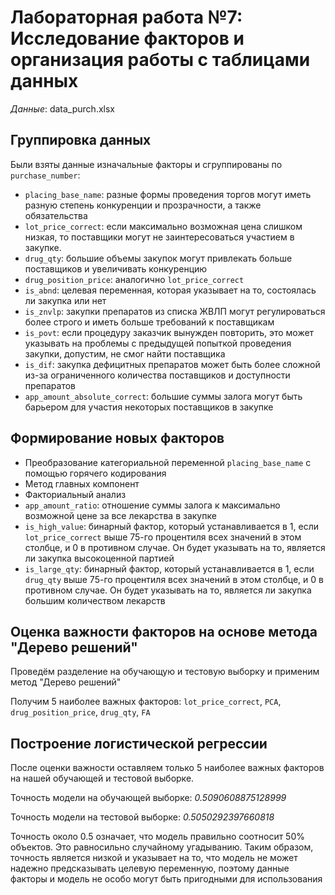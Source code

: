 # Лабораторная работа №7: Исследование факторов и организация работы с таблицами данных

*Данные*: data_purch.xlsx

## Группировка данных

Были взяты данные изначальные факторы и сгруппированы по `purchase_number`:

- `placing_base_name`: разные формы проведения торгов могут иметь разную степень конкуренции и прозрачности, а также обязательства
- `lot_price_correct`: если максимально возможная цена слишком низкая, то поставщики могут не заинтересоваться участием в закупке.
- `drug_qty`: большие объемы закупок могут привлекать больше поставщиков и увеличивать конкуренцию
- `drug_position_price`: аналогично `lot_price_correct`
- `is_abnd`: целевая переменная, которая указывает на то, состоялась ли закупка или нет
- `is_znvlp`: закупки препаратов из списка ЖВЛП могут регулироваться более строго и иметь больше требований к поставщикам
- `is_povt`: если процедуру заказчик вынужден повторить, это может указывать на проблемы с предыдущей попыткой проведения закупки, допустим, не смог найти поставщика
- `is_dif`: закупка дефицитных препаратов может быть более сложной из-за ограниченного количества поставщиков и доступности препаратов
- `app_amount_absolute_correct`: большие суммы залога могут быть барьером для участия некоторых поставщиков в закупке

## Формирование новых факторов

- Преобразование категориальной переменной `placing_base_name` с помощью горячего кодирования
- Метод главных компонент
- Факториальный анализ
- `app_amount_ratio`: отношение суммы залога к максимально возможной цене за все лекарства в закупке
- `is_high_value`: бинарный фактор, который устанавливается в 1, если `lot_price_correct` выше 75-го процентиля всех значений в этом столбце, и 0 в противном случае. Он будет указывать на то, является ли закупка высокоценной партией
- `is_large_qty`: бинарный фактор, который устанавливается в 1, если `drug_qty` выше 75-го процентиля всех значений в этом столбце, и 0 в противном случае. Он будет указывать на то, является ли закупка большим количеством лекарств

## Оценка важности факторов на основе метода "Дерево решений" 

Проведём разделение на обучающую и тестовую выборку и применим метод "Дерево решений"

Получим 5 наиболее важных факторов: `lot_price_correct`, `PCA`, `drug_position_price`, `drug_qty`, `FA`

## Построение логистической регрессии

После оценки важности оставляем только 5 наиболее важных факторов на нашей обучающей и тестовой выборке.

Точность модели на обучающей выборке: *0.5090608875128999*

Точность модели на тестовой выборке: *0.5050292397660818*

Точность около 0.5 означает, что модель правильно соотносит 50% объектов. Это равносильно случайному угадыванию. Таким образом, точность является низкой и указывает на то, что модель не может надежно предсказывать целевую переменную, поэтому данные факторы и модель не особо могут быть пригодными для использования